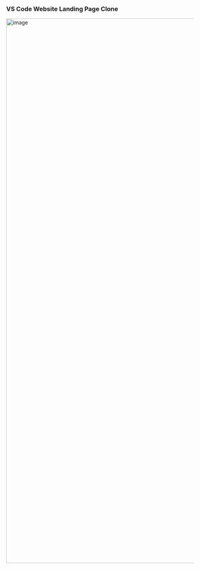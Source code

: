 ### VS Code Website Landing Page Clone

<img width="1464" alt="image" src="https://github.com/user-attachments/assets/7290bf67-3270-4699-91c5-e79a3f2c2967">
